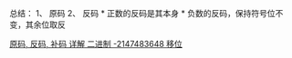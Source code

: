 总结：
1、 原码
2、 反码
    *  正数的反码是其本身
    *  负数的反码，保持符号位不变，其余位取反

[原码, 反码, 补码 详解 二进制 -2147483648 移位](https://blog.csdn.net/qq_16234613/article/details/78734222)